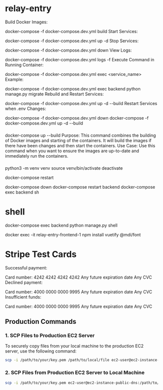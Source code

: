 # relay-entry

Build Docker Images:

docker-compose -f docker-compose.dev.yml build
Start Services:

docker-compose -f docker-compose.dev.yml up -d
Stop Services:

docker-compose -f docker-compose.dev.yml down
View Logs:

docker-compose -f docker-compose.dev.yml logs -f
Execute Command in Running Container:

docker-compose -f docker-compose.dev.yml exec <service_name> <command>
Example:

docker-compose -f docker-compose.dev.yml exec backend python manage.py migrate
Rebuild and Restart Services:

docker-compose -f docker-compose.dev.yml up -d --build
Restart Services when .env Changes:

docker-compose -f docker-compose.dev.yml down
docker-compose -f docker-compose.dev.yml up -d --build

### 

docker-compose up --build
Purpose: This command combines the building of Docker images and starting of the containers. It will build the images if there have been changes and then start the containers.
Use Case: Use this command when you want to ensure the images are up-to-date and immediately run the containers.

### 
 python3 -m venv venv
 source venv/bin/activate
 deactivate

 docker-compose restart

docker-compose down
docker-compose restart backend
docker-compose exec backend sh

# shell
docker-compose exec backend python manage.py shell

docker exec -it relay-entry-frontend-1 npm install vuetify @mdi/font

# Stripe Test Cards
Successful payment:

Card number: 4242 4242 4242 4242
Any future expiration date
Any CVC
Declined payment:

Card number: 4000 0000 0000 9995
Any future expiration date
Any CVC
Insufficient funds:

Card number: 4000 0000 0000 9995
Any future expiration date
Any CVC

## Production Commands

### 1. SCP Files to Production EC2 Server

To securely copy files from your local machine to the production EC2 server, use the following command:

```bash
scp -i /path/to/your/key.pem /path/to/local/file ec2-user@ec2-instance-public-dns:/path/to/remote/directory
```

### 2. SCP Files from Production EC2 Server to Local Machine
```bash
scp -i /path/to/your/key.pem ec2-user@ec2-instance-public-dns:/path/to/remote/file /path/to/local/directory
```